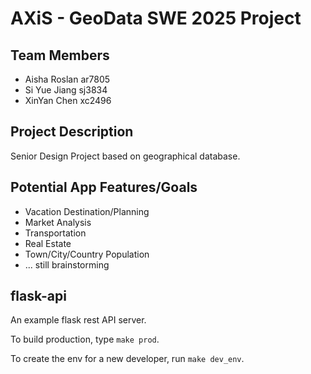 # AXiS - GeoData SWE 2025 Project

## Team Members
- Aisha Roslan ar7805
- Si Yue Jiang sj3834
- XinYan Chen xc2496

## Project Description
Senior Design Project based on geographical database.

## Potential App Features/Goals
- Vacation Destination/Planning
- Market Analysis
- Transportation
- Real Estate
- Town/City/Country Population
- ... still brainstorming

## flask-api
An example flask rest API server.

To build production, type `make prod`.

To create the env for a new developer, run `make dev_env`.
